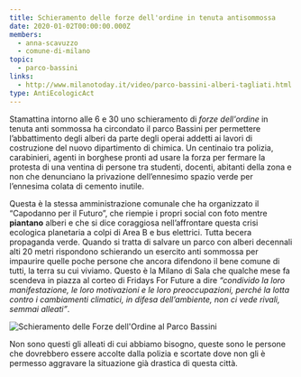 ```yaml
---
title: Schieramento delle forze dell'ordine in tenuta antisommossa
date: 2020-01-02T00:00:00.000Z
members:
  - anna-scavuzzo
  - comune-di-milano
topic:
  - parco-bassini
links:
  - http://www.milanotoday.it/video/parco-bassini-alberi-tagliati.html
type: AntiEcologicAct
---
```

Stamattina intorno alle 6 e 30 uno schieramento di *forze dell'ordine* in tenuta anti sommossa ha circondato il parco Bassini per permettere l’abbattimento degli alberi da parte degli operai addetti ai lavori di costruzione del nuovo dipartimento di chimica. Un centinaio tra polizia, carabinieri, agenti in borghese pronti ad usare la forza per fermare la protesta di una ventina di persone tra studenti, docenti, abitanti della zona e non che denunciano la privazione dell’ennesimo spazio verde per l’ennesima colata di cemento inutile.

Questa è la stessa amministrazione comunale che ha organizzato il “Capodanno per il Futuro”, che riempie i propri social con foto mentre **piantano** alberi e che si dice coraggiosa nell’affrontare questa crisi ecologica planetaria a colpi di Area B e bus elettrici. Tutta becera propaganda verde. Quando si tratta di salvare un parco con alberi decennali alti 20 metri rispondono schierando un esercito anti sommossa per impaurire quelle poche persone che ancora difendono il bene comune di tutti, la terra su cui viviamo.
Questo è la Milano di Sala che qualche mese fa scendeva in piazza al corteo di Fridays For Future a dire *“condivido la loro manifestazione, le loro motivazioni e le loro preoccupazioni, perché la lotta contro i cambiamenti climatici, in difesa dell’ambiente, non ci vede rivali, semmai alleati”*.

![Schieramento delle Forze dell'Ordine al Parco Bassini](../../static/media/img/events/2020/01/02/schieramento-delle-forze-dellordine-in-tenuta-antisommossa/2020-01-02-polizia.jpg "Schieramento delle Forze dell'Ordine al Parco Bassini")

Non sono questi gli alleati di cui abbiamo bisogno, queste sono le persone che dovrebbero essere accolte dalla polizia e scortate dove non gli è permesso aggravare la situazione già drastica di questa città.
